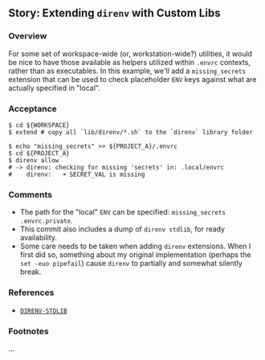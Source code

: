 ## Story: Extending `direnv` with Custom Libs

### Overview

For some set of workspace-wide (or, workstation-wide?) utilities, it would be nice to have those available as helpers utilized within `.envrc` contexts, rather than as executables. In this example, we'll add a `missing_secrets` extension that can be used to check placeholder `ENV` keys against what are actually specified in "local".

### Acceptance

```shell
$ cd ${WORKSPACE}
$ extend # copy all `lib/direnv/*.sh` to the `direnv` library folder

$ echo "missing_secrets" >> ${PROJECT_A}/.envrc
$ cd ${PROJECT_A}
$ direnv allow
# -> direnv: checking for missing 'secrets' in: .local/envrc
#    direnv:   ➜ SECRET_VAL is missing

```



### Comments

- The path for the "local" `ENV` can be specified: `missing_secrets .envrc.private`.
- This commit also includes a dump of `direnv stdlib`, for ready availability.
- Some care needs to be taken when adding `direnv` extensions. When I first did so, something about my original implementation (perhaps the `set -euo pipefail`) cause `direnv` to partially and somewhat silently break.

### References

- [`DIRENV-STDLIB`](https://direnv.net/man/direnv-stdlib.1.html)

### Footnotes

...

